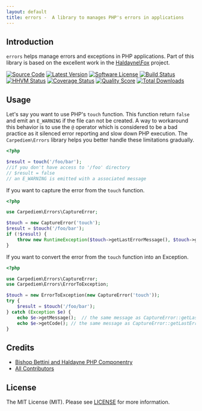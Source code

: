 ```yaml
---
layout: default
title: errors -  A library to manages PHP's errors in applications
---
```


Introduction
-------

`errors` helps manage errors and exceptions in PHP applications. Part of this library is based on the excellent work in the [Haldayne\Fox](https://github.com/haldayne/fox) project.

[![Source Code](http://img.shields.io/badge/source-carpediem/errors-blue.svg?style=flat-square)](https://github.com/carpediem/errors)
[![Latest Version](https://img.shields.io/github/release/carpediem/errors.svg?style=flat-square)](https://github.com/carpediem/errors/releases)
[![Software License](https://img.shields.io/badge/license-MIT-brightgreen.svg?style=flat-square)](LICENSE.md)
[![Build Status](https://img.shields.io/travis/carpediem/errors/master.svg?style=flat-square)](https://travis-ci.org/carpediem/errors)
[![HHVM Status](https://img.shields.io/hhvm/carpediem/errors.svg?style=flat-square)](http://hhvm.h4cc.de/package/carpediem/errors)
[![Coverage Status](https://img.shields.io/scrutinizer/coverage/g/carpediem/errors.svg?style=flat-square)](https://scrutinizer-ci.com/g/carpediem/errors/code-structure)
[![Quality Score](https://img.shields.io/scrutinizer/g/carpediem/errors.svg?style=flat-square)](https://scrutinizer-ci.com/g/carpediem/errors)
[![Total Downloads](https://img.shields.io/packagist/dt/carpediem/errors.svg?style=flat-square)](https://packagist.org/packages/carpediem/errors)

Usage
-------

Let's say you want to use PHP's `touch` function. This function return `false` and emit an `E_WARNING` if the file can not be created. A way to workaround this behavior is to use the `@` operator which is considered to be a bad practice as it silenced error reporting and slow down PHP execution. The `Carpediem\Errors` library helps you better handle these limitations gradually.


```php
<?php

$result = touch('/foo/bar');
//if you don't have access to '/foo' directory
// $result = false
// an E_WARNING is emitted with a associated message
```

If you want to capture the error from the `touch` function.


```php
<?php

use Carpediem\Errors\CaptureError;

$touch = new CaptureError('touch');
$result = $touch('/foo/bar');
if (!$result) {
    throw new RuntimeException($touch->getLastErrorMessage(), $touch->getLastErrorCode());
}
```

If you want to convert the error from the `touch` function into an Exception.

```php
<?php

use Carpediem\Errors\CaptureError;
use Carpediem\Errors\ErrorToException;

$touch = new ErrorToException(new CaptureError('touch'));
try {
	$result = $touch('/foo/bar');
} catch (Exception $e) {
	echo $e->getMessage();  // the same message as CaptureError::getLastErrorMessage
	echo $e->getCode(); // the same message as CaptureError::getLastErrorCode
}
```

Credits
-------

- [Bishop Bettini and Haldayne PHP Componentry](https://github.com/haldayne/fox)
- [All Contributors](https://github.com/carpediem/errors/graphs/contributors)

License
-------

The MIT License (MIT). Please see [LICENSE] for more information.

[PSR-2]: http://www.php-fig.org/psr/psr-2/
[PSR-4]: http://www.php-fig.org/psr/psr-4/
[LICENSE]: https://github.com/carpediem/errors/blob/master/LICENSE